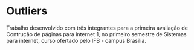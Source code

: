 # Outliers

Trabalho desenvolvido com três integrantes para a primeira avaliação de Contrução de páginas para internet 1, no primeiro semestre de Sistemas para internet, curso ofertado pelo IFB - campus Brasília.
